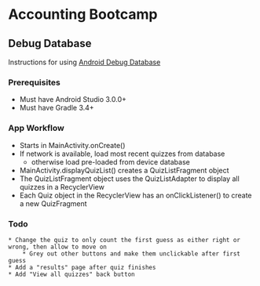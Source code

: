 # Accounting Bootcamp

## Debug Database
Instructions for using [Android Debug Database](https://github.com/amitshekhariitbhu/Android-Debug-Database)

### Prerequisites
 * Must have Android Studio 3.0.0+
 * Must have Gradle 3.4+

### App Workflow
 * Starts in MainActivity.onCreate()
 * If network is available, load most recent quizzes from database
    * otherwise load pre-loaded from device database
 * MainActivity.displayQuizList() creates a QuizListFragment object
 * The QuizListFragment object uses the QuizListAdapter to display all quizzes in a RecyclerView
 * Each Quiz object in the RecyclerView has an onClickListener() to create a new QuizFragment
 
 ### Todo
    * Change the quiz to only count the first guess as either right or wrong, then allow to move on
        * Grey out other buttons and make them unclickable after first guess
    * Add a "results" page after quiz finishes
    * Add "View all quizzes" back button
